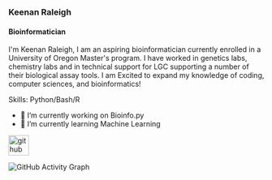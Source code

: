### Keenan Raleigh
#### Bioinformatician
I'm Keenan Raleigh, I am an aspiring bioinformatician currently enrolled in a University of Oregon Master's program. I have worked in genetics labs, chemistry labs and in technical support for LGC supporting a number of their biological assay tools. I am Excited to expand my knowledge of coding, computer sciences, and bioinformatics!

Skills: Python/Bash/R

- 🔭 I’m currently working on Bioinfo.py 
- 🌱 I’m currently learning Machine Learning 


[<img src='https://cdn.jsdelivr.net/npm/simple-icons@3.0.1/icons/github.svg' alt='github' height='40'>](https://github.com/Basic-Wizard)  

![GitHub Activity Graph](https://activity-graph.herokuapp.com/graph?username=Basic-Wizard)  



